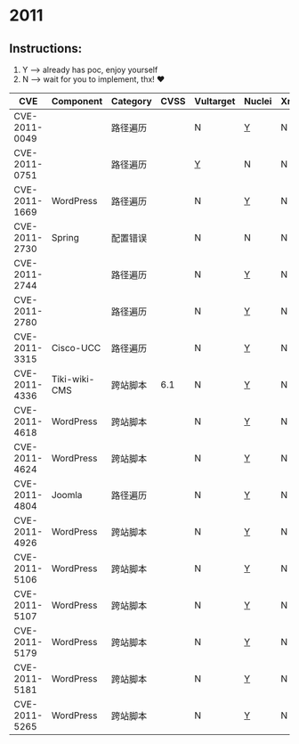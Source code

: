 # 2011

## Instructions:

1. Y --> already has poc, enjoy yourself
2. N --> wait for you to implement, thx! :heart:

| CVE | Component | Category | CVSS | Vultarget | Nuclei | Xray | pocsuite2 | pocsuite3 | goby | others |
|-----|-----------|----------|------|-----------|--------|------|-----------|-----------|------|--------|
| CVE-2011-0049 |  | 路径遍历 |  | N | [Y](CVE-2011-0049/poc/nuclei/) | N | N | N | N | [Y](CVE-2011-0049/poc/others/) |
| CVE-2011-0751 |  | 路径遍历 |  | [Y](CVE-2011-0751/vultarget/) | N | N | N | N | N | [Y](CVE-2011-0751/poc/others/) |
| CVE-2011-1669 | WordPress | 路径遍历 |  | N | [Y](CVE-2011-1669/poc/nuclei/) | N | N | N | N | [Y](CVE-2011-1669/poc/others/) |
| CVE-2011-2730 | Spring | 配置错误 |  | N | N | N | [Y](CVE-2011-2730/poc/pocsuite2/) | [Y](CVE-2011-2730/poc/pocsuite3/) | N | N |
| CVE-2011-2744 |  | 路径遍历 |  | N | [Y](CVE-2011-2744/poc/nuclei/) | N | N | N | N | [Y](CVE-2011-2744/poc/others/) |
| CVE-2011-2780 |  | 路径遍历 |  | N | [Y](CVE-2011-2780/poc/nuclei/) | N | N | N | N | [Y](CVE-2011-2780/poc/others/) |
| CVE-2011-3315 | Cisco-UCC | 路径遍历 |  | N | [Y](CVE-2011-3315/poc/nuclei/) | N | N | N | N | [Y](CVE-2011-3315/poc/others/) |
| CVE-2011-4336 | Tiki-wiki-CMS | 跨站脚本 | 6.1 | N | [Y](CVE-2011-4336/poc/nuclei/) | N | N | N | N | [Y](CVE-2011-4336/poc/others/) |
| CVE-2011-4618 | WordPress | 跨站脚本 |  | N | [Y](CVE-2011-4618/poc/nuclei/) | N | N | N | N | [Y](CVE-2011-4618/poc/others/) |
| CVE-2011-4624 | WordPress | 跨站脚本 |  | N | [Y](CVE-2011-4624/poc/nuclei/) | N | N | N | N | N |
| CVE-2011-4804 | Joomla | 路径遍历 |  | N | [Y](CVE-2011-4804/poc/nuclei/) | N | N | N | N | [Y](CVE-2011-4804/poc/others/) |
| CVE-2011-4926 | WordPress | 跨站脚本 |  | N | [Y](CVE-2011-4926/poc/nuclei/) | N | N | N | N | [Y](CVE-2011-4926/poc/others/) |
| CVE-2011-5106 | WordPress | 跨站脚本 |  | N | [Y](CVE-2011-5106/poc/nuclei/) | N | N | N | N | [Y](CVE-2011-5106/poc/others/) |
| CVE-2011-5107 | WordPress | 跨站脚本 |  | N | [Y](CVE-2011-5107/poc/nuclei/) | N | N | N | N | [Y](CVE-2011-5107/poc/others/) |
| CVE-2011-5179 | WordPress | 跨站脚本 |  | N | [Y](CVE-2011-5179/poc/nuclei/) | N | N | N | N | [Y](CVE-2011-5179/poc/others/) |
| CVE-2011-5181 | WordPress | 跨站脚本 |  | N | [Y](CVE-2011-5181/poc/nuclei/) | N | N | N | N | [Y](CVE-2011-5181/poc/others/) |
| CVE-2011-5265 | WordPress | 跨站脚本 |  | N | [Y](CVE-2011-5265/poc/nuclei/) | N | N | N | N | [Y](CVE-2011-5265/poc/others/) |
